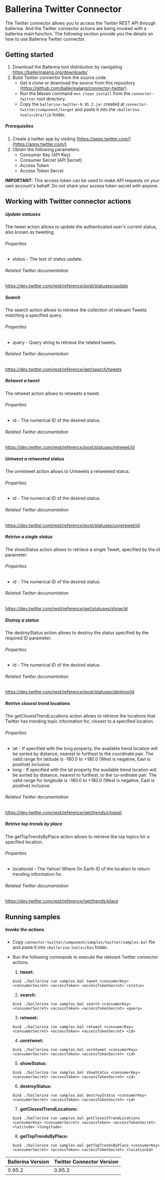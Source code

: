 # Ballerina Twitter Connector

The Twitter connector allows you to access the Twitter REST API through ballerina. And the Twitter connector actions 
are being invoked with a ballerina main function. The following section provide you the details on how to use Ballerina 
Twitter connector.

## Getting started

1. Download the Ballerina tool distribution by navigating https://ballerinalang.org/downloads/
2. Build Twitter connector from the source code
      * Get a clone or download the source from this repository (https://github.com/ballerinalang/connector-twitter).
      * Run the Maven command `mvn clean install` from the `connector-twitter` root directory.
      * Copy the `ballerina-twitter-0.95.2.jar` created at `connector-twitter/component/target` and paste it 
        into the `<ballerina-tools>/bre/lib` folder.

##### Prerequisites
1. Create a twitter app by visiting [https://apps.twitter.com/](https://apps.twitter.com/)
2. Obtain the following parameters:
    * Consumer Key (API Key)
    * Consumer Secret (API Secret)
    * Access Token
    * Access Token Secret

**IMPORTANT:** This access token can be used to make API requests on your own account's behalf. Do not share your access token secret with anyone.

## Working with Twitter connector actions

##### Update statuses
The tweet action allows to update the authenticated user's current status, also known as tweeting.

###### Properties
  * status - The text of status update.

###### Related Twitter documentation
<https://dev.twitter.com/rest/reference/post/statuses/update>

##### Search
The search action allows to retrieve the collection of relevant Tweets matching a specified query.

###### Properties
  * query - Query string to retrieve the related tweets.

###### Related Twitter documentation
<https://dev.twitter.com/rest/reference/get/search/tweets>

##### Retweet a tweet
The retweet action allows to retweets a tweet.

###### Properties
  * id - The numerical ID of the desired status.

###### Related Twitter documentation
<https://dev.twitter.com/rest/reference/post/statuses/retweet/id>

##### Untweet a retweeted status
The unretweet action allows to Untweets a retweeted status.

###### Properties
  * id - The numerical ID of the desired status.

###### Related Twitter documentation
<https://dev.twitter.com/rest/reference/post/statuses/unretweet/id>

##### Retrive a single status
The showStatus action allows to retrieve a single Tweet, specified by the id parameter.

###### Properties
  * id - The numerical ID of the desired status.

###### Related Twitter documentation
<https://dev.twitter.com/rest/reference/get/statuses/show/id>

##### Distroy a status
The destroyStatus action allows to destroy the status specified by the required ID parameter.

###### Properties
  * id - The numerical ID of the desired status.

###### Related Twitter documentation
<https://dev.twitter.com/rest/reference/post/statuses/destroy/id>

##### Retrive closest trend locations
The getClosestTrendLocations action allows to retrieve the locations that Twitter has trending topic information
for, closest to a specified location.

###### Properties
  * lat -  If specified with the long property, the available trend location will be sorted by distance, nearest
                to furthest to the coordinate pair. The valid range for latitude is -180.0 to +180.0 (West is negative,
                East is positive) inclusive.
  * long - If specified with the lat property the available trend location will be sorted by distance, nearest to
                furthest, to the co-ordinate pair. The valid range for longitude is -180.0 to +180.0 (West is negative,
                East is positive) inclusive.

###### Related Twitter documentation
<https://dev.twitter.com/rest/reference/get/trends/closest>

##### Retrive top trends by place
The getTopTrendsByPlace action allows to retrieve the top topics for a specified location.

###### Properties
  * locationId -  The Yahoo! Where On Earth ID of the location to return trending information for.

###### Related Twitter documentation
<https://dev.twitter.com/rest/reference/get/trends/place>


## Running samples

##### Invoke the actions

- Copy `connector-twitter/component/samples/twitter/samples.bal` file and paste it into `<ballerina-tools>/bin` folder.
- Run the following commands to execute the relevant Twitter connector actions.

  1. **tweet:**
  
  `bin$ ./ballerina run samples.bal tweet <consumerKey> <consumerSecret> <accessToken> <accessTokenSecret> <status>`
  
  2. **search:**
  
  `bin$ ./ballerina run samples.bal search <consumerKey> <consumerSecret> <accessToken> <accessTokenSecret> <query>`
  
  3. **retweet:** 
  
  `bin$ ./ballerina run samples.bal retweet <consumerKey> <consumerSecret> <accessToken> <accessTokenSecret> <id>`
  
  4. **unretweet:** 
  
  `bin$ ./ballerina run samples.bal unretweet <consumerKey> <consumerSecret> <accessToken> <accessTokenSecret> <id>`
  
  5. **showStatus:** 
  
  `bin$ ./ballerina run samples.bal showStatus <consumerKey> <consumerSecret> <accessToken> <accessTokenSecret> <id>`
  
  6. **destroyStatus:**
  
  `bin$ ./ballerina run samples.bal destroyStatus <consumerKey> <consumerSecret> <accessToken> <accessTokenSecret> <id>`
  
  7. **getClosestTrendLocations:**
  
  `bin$ ./ballerina run samples.bal getClosestTrendLocations <consumerKey> <consumerSecret> <accessToken> <accessTokenSecret> <latitude> <longitude>`
  
  8. **getTopTrendsByPlace:**
  
  `bin$ ./ballerina run samples.bal getTopTrendsByPlace <consumerKey> <consumerSecret> <accessToken> <accessTokenSecret> <locationId>`
  
  
  
  

| Ballerina Version | Twitter Connector Version |
| ----------------- | ---------------------- |
| 0.95.2 | 0.95.2 |